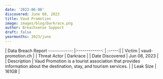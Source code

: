 ```yaml
---
date: '2023-06-08'
discovered: June 08, 2023
title: Vaud Promotion
image: images/blog/Darkrace.png
author: Breachsense Support
draft: false
yearmonths: 2023/june
---
```



| Data Breach Report
------------:     |:-------------:    | :-----:|
| Victim      | vaud-promotion.ch      | 
| Threat Actor      | Darkrace      | 
| Date Discovered      | Jun 08, 2023      | 
| Description      | Vaud Promotion is a tourist association that provides information about the destination, stay, and tourism services.      | 
| Leak Size      | 161GB      | 

